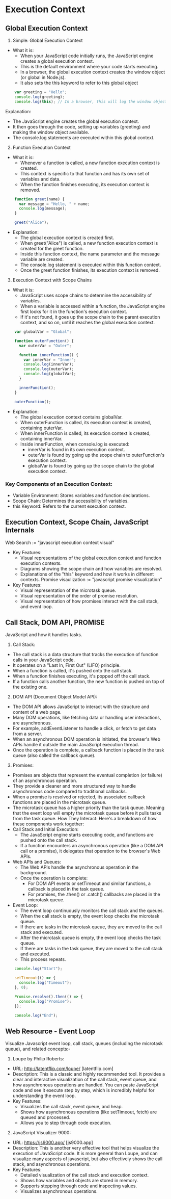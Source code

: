 # Execution Context

## Global Execution Context 
1. Simple: Global Execution Context
 * What it is:
   * When your JavaScript code initially runs, the JavaScript engine creates a global execution context.
   * This is the default environment where your code starts executing.
   * In a browser, the global execution context creates the window object (or global in Node.js).
   * It also sets the this keyword to refer to this global object

```javascript
    var greeting = "Hello";
    console.log(greeting);
    console.log(this); // In a browser, this will log the window object
```
Explanation:
   * The JavaScript engine creates the global execution context.
   * It then goes through the code, setting up variables (greeting) and making the window object available.
   * The console.log statements are executed within this global context.

2. Function Execution Context
 * What it is:
   * Whenever a function is called, a new function execution context is created.
   * This context is specific to that function and has its own set of variables and data.
   * When the function finishes executing, its execution context is removed.

```javascript
    function greet(name) {
      var message = "Hello, " + name;
      console.log(message);
    }

    greet("Alice");
```
* Explanation:
   * The global execution context is created first.
   * When greet("Alice") is called, a new function execution context is created for the greet function.
   * Inside this function context, the name parameter and the message variable are created.
   * The console.log statement is executed within this function context.
   * Once the greet function finishes, its execution context is removed.

3. Execution Context with Scope Chains
 * What it is:
   * JavaScript uses scope chains to determine the accessibility of variables.
   * When a variable is accessed within a function, the JavaScript engine first looks for it in the function's execution context.
   * If it's not found, it goes up the scope chain to the parent execution context, and so on, until it reaches the global execution context.
```javascript
    var globalVar = "Global";

    function outerFunction() {
      var outerVar = "Outer";

      function innerFunction() {
        var innerVar = "Inner";
        console.log(innerVar);
        console.log(outerVar);
        console.log(globalVar);
      }

      innerFunction();
    }

    outerFunction();
```
 * Explanation:
   * The global execution context contains globalVar.
   * When outerFunction is called, its execution context is created, containing outerVar.
   * When innerFunction is called, its execution context is created, containing innerVar.
   * Inside innerFunction, when console.log is executed:
     * innerVar is found in its own execution context.
     * outerVar is found by going up the scope chain to outerFunction's execution context.
     * globalVar is found by going up the scope chain to the global execution context.
### Key Components of an Execution Context:
 * Variable Environment: Stores variables and function declarations.
 * Scope Chain: Determines the accessibility of variables.
 * this Keyword: Refers to the current execution context.


## Execution Context, Scope Chain, JavaScript Internals
Web Search := "javascript execution context visual" 
 * Key Features:
   * Visual representations of the global execution context and function execution contexts.
   * Diagrams showing the scope chain and how variables are resolved.
   * Explanations of the "this" keyword and how it works in different contexts.
Promise visaulization := "javascript promise visualization"
 * Key Features:
   * Visual representation of the microtask queue.
   * Visual representation of the order of promise resolution.
   * Visual representation of how promises interact with the call stack, and event loop.

## Call Stack, DOM API, PROMISE

JavaScript and how it handles tasks.
1. Call Stack:
 * The call stack is a data structure that tracks the execution of function calls in your JavaScript code.
 * It operates on a "Last In, First Out" (LIFO) principle.
 * When a function is called, it's pushed onto the call stack.
 * When a function finishes executing, it's popped off the call stack.
 * If a function calls another function, the new function is pushed on top of the existing one.
2. DOM API (Document Object Model API):
 * The DOM API allows JavaScript to interact with the structure and content of a web page.
 * Many DOM operations, like fetching data or handling user interactions, are asynchronous.
 * For example, addEventListener to handle a click, or fetch to get data from a server.
 * When an asynchronous DOM operation is initiated, the browser's Web APIs handle it outside the main JavaScript execution thread.
 * Once the operation is complete, a callback function is placed in the task queue (also called the callback queue).
3. Promises:
 * Promises are objects that represent the eventual completion (or failure) of an asynchronous operation.
 * They provide a cleaner and more structured way to handle asynchronous code compared to traditional callbacks.
 * When a promise is resolved or rejected, its associated callback functions are placed in the microtask queue.
 * The microtask queue has a higher priority than the task queue. Meaning that the event loop will empty the microtask queue before it pulls tasks from the task queue.
How They Interact:
Here's a breakdown of how these components work together:
 * Call Stack and Initial Execution:
   * The JavaScript engine starts executing code, and functions are pushed onto the call stack.
   * If a function encounters an asynchronous operation (like a DOM API call or a promise), it delegates that operation to the browser's Web APIs.
 * Web APIs and Queues:
   * The Web APIs handle the asynchronous operation in the background.
   * Once the operation is complete:
     * For DOM API events or setTimeout and similar functions, a callback is placed in the task queue.
     * For promises, the .then() or .catch() callbacks are placed in the microtask queue.
 * Event Loop:
   * The event loop continuously monitors the call stack and the queues.
   * When the call stack is empty, the event loop checks the microtask queue.
   * If there are tasks in the microtask queue, they are moved to the call stack and executed.
   * After the microtask queue is empty, the event loop checks the task queue.
   * If there are tasks in the task queue, they are moved to the call stack and executed.
   * This process repeats.
```javascript
    console.log("Start");

    setTimeout(() => {
      console.log("Timeout");
    }, 0);

    Promise.resolve().then(() => {
      console.log("Promise");
    });

    console.log("End");
```

## Web Resource - Event Loop
Visualize Javascript event loop, call stack, queues (including the microtask queue), and related concepts:-
1. Loupe by Philip Roberts:
 * URL: http://latentflip.com/loupe/ [latentflip.com]
 * Description: This is a classic and highly recommended tool. It provides a clear and interactive visualization of the call stack, event queue, and how asynchronous operations are handled. You can paste JavaScript code and see it execute step by step, which is incredibly helpful for understanding the event loop.
 * Key Features:
   * Visualizes the call stack, event queue, and heap.
   * Shows how asynchronous operations (like setTimeout, fetch) are queued and processed.
   * Allows you to step through code execution.
2. JavaScript Visualizer 9000:
 * URL: https://js9000.app/ [js9000.app]
 * Description: This is another very effective tool that helps visualize the execution of JavaScript code. It is more general than Loupe, and can visualize many aspects of javascript, but also effectively shows the call stack, and asynchronous operations.
 * Key Features:
   * Detailed visualization of the call stack and execution context.
   * Shows how variables and objects are stored in memory.
   * Supports stepping through code and inspecting values.
   * Visualizes asynchronous operations.

